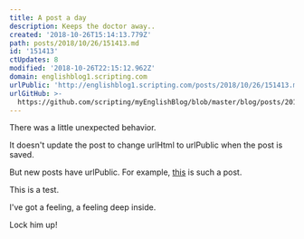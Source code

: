 ```yaml
---
title: A post a day
description: Keeps the doctor away..
created: '2018-10-26T15:14:13.779Z'
path: posts/2018/10/26/151413.md
id: '151413'
ctUpdates: 8
modified: '2018-10-26T22:15:12.962Z'
domain: englishblog1.scripting.com
urlPublic: 'http://englishblog1.scripting.com/posts/2018/10/26/151413.md'
urlGitHub: >-
  https://github.com/scripting/myEnglishBlog/blob/master/blog/posts/2018/10/26/151413.md
---
```

There was a little unexpected behavior.

It doesn't update the post to change urlHtml to urlPublic when the post is saved.

But new posts have urlPublic. For example, [this](https://github.com/scripting/myEnglishBlog/blob/master/blog/posts/2018/10/26/151413.md) is such a post.

This is a test.

I've got a feeling, a feeling deep inside.

Lock him up!